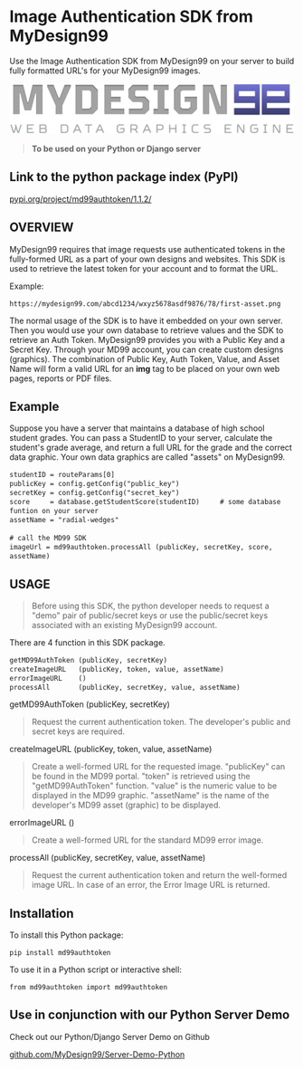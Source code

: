 
# Image Authentication SDK from MyDesign99

Use the Image Authentication SDK from MyDesign99 on your server to build fully formatted URL's for your MyDesign99 images.

![MyDesign99 logo](logo.png "MyDesign99 logo")

> **To be used on your Python or Django server**

## Link to the python package index (PyPI)

[pypi.org/project/md99authtoken/1.1.2/](https://pypi.org/project/md99authtoken/1.1.2/)

## OVERVIEW

MyDesign99 requires that image requests use authenticated tokens in the fully-formed URL as a part of your own designs and websites. This SDK is used to retrieve the latest token for your account and to format the URL.

Example:
```
https://mydesign99.com/abcd1234/wxyz5678asdf9876/78/first-asset.png
```

The normal usage of the SDK is to have it embedded on your own server.  Then you would use your own database to retrieve values and the SDK to retrieve an Auth Token. MyDesign99 provides you with a Public Key and a Secret Key. Through your MD99 account, you can create custom designs (graphics). The combination of Public Key, Auth Token, Value, and Asset Name will form a valid URL for an **img** tag to be placed on your own web pages, reports or PDF files.

## Example

Suppose you have a server that maintains a database of high school student grades. You can pass a StudentID to your server, calculate the student's grade average, and return a full URL for the grade and the correct data graphic. Your own data graphics are called "assets" on MyDesign99.

```
studentID = routeParams[0]
publicKey = config.getConfig("public_key")
secretKey = config.getConfig("secret_key")
score     = database.getStudentScore(studentID)		# some database funtion on your server
assetName = "radial-wedges"

# call the MD99 SDK
imageUrl = md99authtoken.processAll (publicKey, secretKey, score, assetName)
```

## USAGE

>Before using this SDK, the python developer needs to request a "demo" pair of public/secret keys or use the public/secret keys associated with an existing MyDesign99 account.

There are 4 function in this SDK package.

```
getMD99AuthToken (publicKey, secretKey)
createImageURL   (publicKey, token, value, assetName)
errorImageURL    ()
processAll       (publicKey, secretKey, value, assetName)
```

getMD99AuthToken (publicKey, secretKey)
> Request the current authentication token. The developer's public and secret keys are required.

createImageURL (publicKey, token, value, assetName)
> Create a well-formed URL for the requested image. "publicKey" can be found in the MD99 portal. "token" is retrieved using the "getMD99AuthToken" function. "value" is the numeric value to be displayed in the MD99 graphic. "assetName" is the name of the developer's MD99 asset (graphic) to be displayed.

errorImageURL ()
> Create a well-formed URL for the standard MD99 error image.

processAll (publicKey, secretKey, value, assetName)
> Request the current authentication token and return the well-formed image URL. In case of an error, the Error Image URL is returned.


## Installation

To install this Python package:

```
pip install md99authtoken
```

To use it in a Python script or interactive shell:

```
from md99authtoken import md99authtoken
```

## Use in conjunction with our Python Server Demo

Check out our Python/Django Server Demo on Github

[github.com/MyDesign99/Server-Demo-Python](https://github.com/MyDesign99/Server-Demo-Python)


